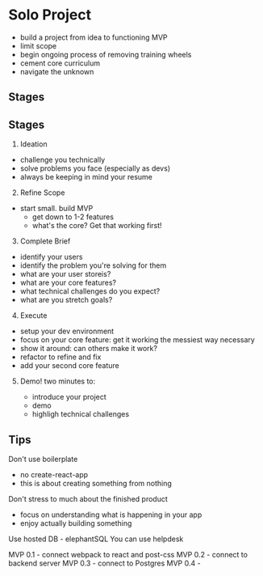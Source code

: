 # Solo Project

- build a project from idea to functioning MVP
- limit scope
- begin ongoing process of removing training wheels
- cement core curriculum
- navigate the unknown

## Stages

## Stages

1. Ideation

- challenge you technically
- solve problems you face (especially as devs)
- always be keeping in mind your resume

2. Refine Scope

- start small. build MVP
  - get down to 1-2 features
  - what's the core? Get that working first!

3. Complete Brief

- identify your users
- identify the problem you're solving for them
- what are your user storeis?
- what are your core features?
- what technical challenges do you expect?
- what are you stretch goals?

4. Execute

- setup your dev environment
- focus on your core feature: get it working the messiest way necessary
- show it around: can others make it work?
- refactor to refine and fix
- add your second core feature

5. Demo!
   two minutes to:


    - introduce your project
    - demo
    - highligh technical challenges

## Tips

Don't use boilerplate

- no create-react-app
- this is about creating something from nothing

Don't stress to much about the finished product

- focus on understanding what is happening in your app
- enjoy actually building something

Use hosted DB - elephantSQL
You can use helpdesk

MVP 0.1 - connect webpack to react and post-css
MVP 0.2 - connect to backend server
MVP 0.3 - connect to Postgres
MVP 0.4 -
